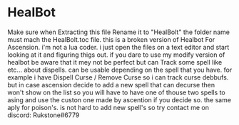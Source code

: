 # HealBot
<IMPORTANT>
 Make sure when Extracting this file Rename it to "HealBolt" the folder name must mach the HealBolt.toc file.
 <ABOUT>
this is a broken version of Healbot For Ascension. i'm not a lua coder. i just open the files on a text editor and start looking at it and figuring thigs out. if you dare to use my modify version of healbot be aware that it mey not be perfect but can Track some spell like <Power word shild> <Becon Of Light> <Renew> etc... about dispells. can be usable depending on the spell that you have. for example i have Dispell Curse / Remove Curse so i can track curse debbufs. but in case ascension decide to add a new spell that can decurse then won't show on the list so you will have to have one of thouse two spells to asing and use the custon one made by ascention if you decide so. the same aply for poison's. is not hard to add new spell's so try contact me on discord: Rukstone#6779
